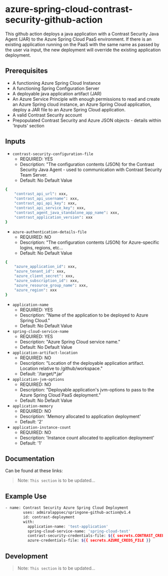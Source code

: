 # azure-spring-cloud-contrast-security-github-action

This github action deploys a java application with a Contrast Security Java Agent (JAR) to the Azure Spring Cloud PaaS environment.
If there is an existing application running on the PaaS with the same name as passed by the user via input, the new deployment will override the existing application deployment.

## Prerequisites

- A functioning Azure Spring Cloud Instance
- A functioning Spring Configuration Server
- A deployable java application artifact (JAR)
- An Azure Service Principle with enough permissions to read and create an Azure Spring cloud instance, an Azure Spring Cloud application, deploy a JAR file to an Azure Spring Cloud application. 
- A valid Contrast Security account
- Prepopulated Contrast Security and Azure JSON objects - details within 'Inputs' section

## Inputs
- `contrast-security-configuration-file`
  - REQUIRED: YES
  - Description: "The configuration contents (JSON) for the Contrast Security Java Agent - used to communication with Contrast Security Team Server. 
  - Default: No Default Value
```sh
{
    "contrast_api_url": xxx,
    "contrast_api_username": xxx,
    "contrast_api_api_key": xxx,
    "contrast_api_service_key": xxx,
    "contrast_agent_java_standalone_app_name": xxx,
    "contrast_application_version": xxx
}
```
- `azure-authentication-details-file`
  - REQUIRED: NO
  - Description: "The configuration contents (JSON) for Azure-specific logins, regions, etc...
  - Default: No Default Value
```sh
{
    "azure_application_id": xxx,
    "azure_tenant_id": xxx,
    "azure_client_secret": xxx,
    "azure_subscription_id": xxx,
    "azure_resource_group_name": xxx,
    "azure_region": xxx
}
```
- `application-name`
  - REQUIRED: YES
  - Description: "Name of the application to be deployed to Azure Spring Cloud."
  - Default: No Default Value
- `spring-cloud-service-name`
  - REQUIRED: YES
  - Description: "Azure Spring Cloud service name."
  - Default: No Default Value
- `application-artifact-location`
  - REQUIRED: NO
  - Description: "Location of the deployable application artifact. Location relative to /github/workspace."
  - Default: '/target/*.jar'
- `application-jvm-options`
  - REQUIRED: NO
  - Description: "Deployable application's jvm-options to pass to the Azure Spring Cloud PaaS deployment."
  - Default: No Default Value
- `application-memory`
  - REQUIRED: NO
  - Description: 'Memory allocated to application deployment'
  - Default: '2'
- `application-instance-count`
  - REQUIRED: NO
  - Description: 'Instance count allocated to application deployment'
  - Default: '1'  

## Documentation

Can be found at these links:

> Note: `This section` is to be updated...

## Example Use

```sh
- name: Contrast Security Azure Spring Cloud Deployment
        uses: admiralappsec/springone-github-action@v1.4
        id: contrast-deployment
        with:
          application-name: 'test-application'
          spring-cloud-service-name: 'spring-cloud-test'
          contrast-security-credentials-file: ${{ secrets.CONTRAST_CREDS_FILE }}
          azure-credentials-file: ${{ secrets.AZURE_CREDS_FILE }}
```

## Development

> Note: `This section` is to be updated...
